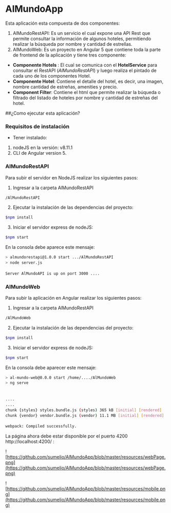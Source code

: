 # AlMundoApp

Esta aplicación esta compuesta de dos componentes:
1. AlMundoRestAPI: Es un servicio el cual expone una API Rest que permite consultar la información de algunos hoteles, permitiendo realizar la búsqueda por nombre y cantidad de estrellas.
2. AlMundoWeb: Es un proyecto en Angular 5 que contiene toda la parte de frontend de la aplicación y tiene tres componente:
- **Componente Hotels** : El cual se comunica con el **HotelService** para consultar el RestAPI (*AlMundoRestAPI*) y luego realiza el pintado de cada uno de los componentes Hotel.
- **Componente Hotel**: Contiene el detalle del hotel, es decir, una imagen, nombre cantidad de estreñas, amenities y precio.
- **Component Filter**: Contiene el html que permite realizar la búqueda o filtrado del listado de hoteles por nombre y cantidad de estreñas del hotel.

##¿Como ejecutar esta aplicación?
### Requisitos de instalación

- Tener instalado:
1. nodeJS en la versión: v8.11.1
2. CLI de Angular version 5.

### AlMundoRestAPI
Para subir el servidor en NodeJS realizar los siguientes pasos:


1. Ingresar a la carpeta AlMundoRestAPI

```bash 
/AlMundoRestAPI
```
2. Ejecutar la instalación de las dependencias del proyecto:

```bash 
$npm install
```

3. Iniciar el servidor express de nodeJS:

```bash 
$npm start
```

En la consola debe aparece este mensaje:

```bash 
> almundorestapi@1.0.0 start .../AlMundoRestAPI
> node server.js

Server AlMundoAPI is up on port 3000 ....

```

### AlMundoWeb
Para subir la aplicación en Angular realizar los siguientes pasos:

1. Ingresar a la carpeta AlMundoRestAPI

```bash 
/AlMundoWeb
```
2. Ejecutar la instalación de las dependencias del proyecto:

```bash 
$npm install
```

3. Iniciar el servidor express de nodeJS:

```bash 
$npm start
```

En la consola debe aparecer este mensaje:

```bash 
> al-mundo-web@0.0.0 start /home/..../AlMundoWeb
> ng serve


....
....
chunk {styles} styles.bundle.js (styles) 365 kB [initial] [rendered]
chunk {vendor} vendor.bundle.js (vendor) 11.1 MB [initial] [rendered]

webpack: Compiled successfully.


```

La página ahora debe estar disponible por el puerto 4200 http://localhost:4200/ :


![https://github.com/sumelio/AlMundoApp/blob/master/resources/webPage.png](https://github.com/sumelio/AlMundoApp/blob/master/resources/webPage.png)
 


![https://github.com/sumelio/AlMundoApp/blob/master/resources/mobile.png](https://github.com/sumelio/AlMundoApp/blob/master/resources/mobile.png)
 
